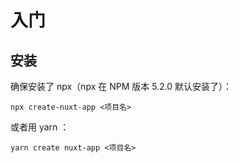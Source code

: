 # 入门

## 安装

确保安装了 npx（npx 在 NPM 版本 5.2.0 默认安装了）：

``` shell
npx create-nuxt-app <项目名>
```

或者用 yarn ：<Badge text="推荐" />

``` shell
yarn create nuxt-app <项目名>
```
